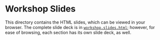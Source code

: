 # Workshop Slides

This directory contains the HTML slides, which can be viewed in your browser. The complete slide deck is in [`workshop.slides.html`](workshop.slides.html); however, for ease of browsing, each section has its own slide deck, as well.
